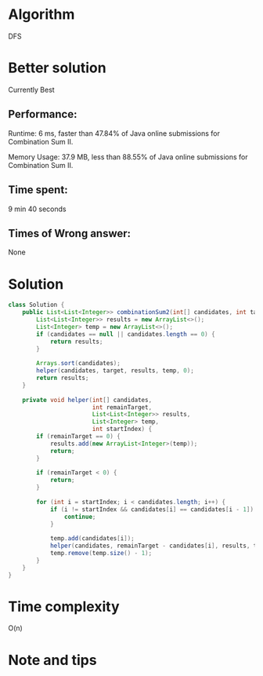 # Algorithm 

DFS

# Better solution

Currently Best

## Performance:

Runtime: 6 ms, faster than 47.84% of Java online submissions for Combination Sum II.

Memory Usage: 37.9 MB, less than 88.55% of Java online submissions for Combination Sum II.

## Time spent:

9 min 40 seconds

## Times of Wrong answer:

None

# Solution 

```java
class Solution {
    public List<List<Integer>> combinationSum2(int[] candidates, int target) {
        List<List<Integer>> results = new ArrayList<>();
        List<Integer> temp = new ArrayList<>();
        if (candidates == null || candidates.length == 0) {
            return results;
        }
        
        Arrays.sort(candidates);
        helper(candidates, target, results, temp, 0);
        return results;
    }
    
    private void helper(int[] candidates,
                        int remainTarget,
                        List<List<Integer>> results,
                        List<Integer> temp,
                        int startIndex) {
        if (remainTarget == 0) {
            results.add(new ArrayList<Integer>(temp));
            return;
        }
        
        if (remainTarget < 0) {
            return;
        }
        
        for (int i = startIndex; i < candidates.length; i++) {
            if (i != startIndex && candidates[i] == candidates[i - 1]) {
                continue;
            }
            
            temp.add(candidates[i]);
            helper(candidates, remainTarget - candidates[i], results, temp, i + 1);
            temp.remove(temp.size() - 1);
        }
    }
}
```

# Time complexity

O(n)

# Note and tips

